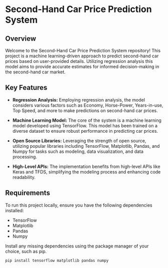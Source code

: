 # Second-Hand Car Price Prediction System

## Overview

Welcome to the Second-Hand Car Price Prediction System repository! This project is a machine learning-driven approach to predict second-hand car prices based on user-provided details. Utilizing regression analysis this model aims to provide accurate estimates for informed decision-making in the second-hand car market.

## Key Features

- **Regression Analysis:** Employing regression analysis, the model considers various factors such as Economy, Horse-Power, Years-in-use, Top Speed, and more to make predictions on second-hand car prices.

- **Machine Learning Model:** The core of the system is a machine learning model developed using TensorFlow. This model has been trained on a diverse dataset to ensure robust performance in predicting car prices.

- **Open Source Libraries:** Leveraging the strength of open source, utilizing popular libraries including TensorFlow, Matplotlib, Pandas, and Numpy for tasks such as modeling, data visualization, and data processing.

- **High-Level APIs:** The implementation benefits from high-level APIs like Keras and TFDS, simplifying the modeling process and enhancing code readability.

## Requirements

To run this project locally, ensure you have the following dependencies installed:

- TensorFlow
- Matplotlib
- Pandas
- Numpy

Install any missing dependencies using the package manager of your choice, such as pip.

```bash
pip install tensorflow matplotlib pandas numpy
